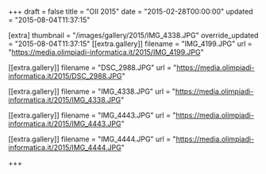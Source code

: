 +++
draft = false
title = "OII 2015"
date = "2015-02-28T00:00:00"
updated = "2015-08-04T11:37:15"

[extra]
thumbnail = "/images/gallery/2015/IMG_4338.JPG"
override_updated = "2015-08-04T11:37:15"
[[extra.gallery]]
filename = "IMG_4199.JPG"
url = "https://media.olimpiadi-informatica.it/2015/IMG_4199.JPG"

[[extra.gallery]]
filename = "DSC_2988.JPG"
url = "https://media.olimpiadi-informatica.it/2015/DSC_2988.JPG"

[[extra.gallery]]
filename = "IMG_4338.JPG"
url = "https://media.olimpiadi-informatica.it/2015/IMG_4338.JPG"

[[extra.gallery]]
filename = "IMG_4443.JPG"
url = "https://media.olimpiadi-informatica.it/2015/IMG_4443.JPG"

[[extra.gallery]]
filename = "IMG_4444.JPG"
url = "https://media.olimpiadi-informatica.it/2015/IMG_4444.JPG"

+++

